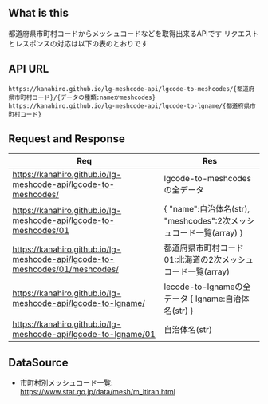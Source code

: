 ## What is this
都道府県市町村コードからメッシュコードなどを取得出来るAPIです
リクエストとレスポンスの対応は以下の表のとおりです

## API URL
```
https://kanahiro.github.io/lg-meshcode-api/lgcode-to-meshcodes/{都道府県市町村コード}/{データの種類:nameかmeshcodes}
https://kanahiro.github.io/lg-meshcode-api/lgcode-to-lgname/{都道府県市町村コード}
```

## Request and Response
|  Req  |  Res  |
| ---- | ---- |
|  https://kanahiro.github.io/lg-meshcode-api/lgcode-to-meshcodes/  |  lgcode-to-meshcodesの全データ  |
|  https://kanahiro.github.io/lg-meshcode-api/lgcode-to-meshcodes/01  |  { "name":自治体名(str), "meshcodes":2次メッシュコード一覧(array) }  |
|  https://kanahiro.github.io/lg-meshcode-api/lgcode-to-meshcodes/01/meshcodes/  |  都道府県市町村コード01:北海道の2次メッシュコード一覧(array)  |
|  https://kanahiro.github.io/lg-meshcode-api/lgcode-to-lgname/  |  lecode-to-lgnameの全データ { lgname:自治体名(str) }  |
|  https://kanahiro.github.io/lg-meshcode-api/lgcode-to-lgname/01  |  自治体名(str)  |

## DataSource
- 市町村別メッシュコード一覧: https://www.stat.go.jp/data/mesh/m_itiran.html